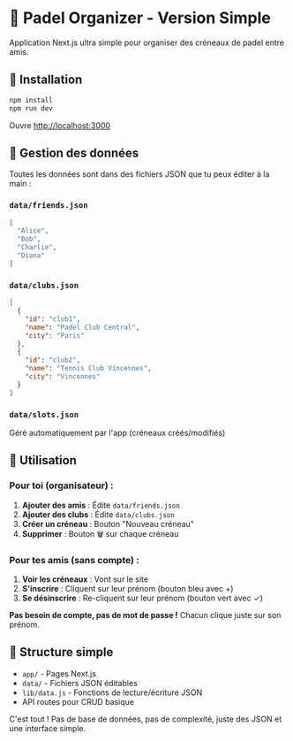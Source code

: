 # 🎾 Padel Organizer - Version Simple

Application Next.js ultra simple pour organiser des créneaux de padel entre amis.

## 🚀 Installation

```bash
npm install
npm run dev
```

Ouvre [http://localhost:3000](http://localhost:3000)

## 📁 Gestion des données

Toutes les données sont dans des fichiers JSON que tu peux éditer à la main :

### `data/friends.json`
```json
[
  "Alice",
  "Bob", 
  "Charlie",
  "Diana"
]
```

### `data/clubs.json`
```json
[
  {
    "id": "club1",
    "name": "Padel Club Central",
    "city": "Paris"
  },
  {
    "id": "club2", 
    "name": "Tennis Club Vincennes",
    "city": "Vincennes"
  }
]
```

### `data/slots.json`
Géré automatiquement par l'app (créneaux créés/modifiés)

## 🎯 Utilisation

### Pour toi (organisateur) :
1. **Ajouter des amis** : Édite `data/friends.json` 
2. **Ajouter des clubs** : Édite `data/clubs.json`
3. **Créer un créneau** : Bouton "Nouveau créneau"
4. **Supprimer** : Bouton 🗑️ sur chaque créneau

### Pour tes amis (sans compte) :
1. **Voir les créneaux** : Vont sur le site
2. **S'inscrire** : Cliquent sur leur prénom (bouton bleu avec +)
3. **Se désinscrire** : Re-cliquent sur leur prénom (bouton vert avec ✓)

**Pas besoin de compte, pas de mot de passe !** Chacun clique juste sur son prénom.

## 🔧 Structure simple

- `app/` - Pages Next.js
- `data/` - Fichiers JSON éditables
- `lib/data.js` - Fonctions de lecture/écriture JSON
- API routes pour CRUD basique

C'est tout ! Pas de base de données, pas de complexité, juste des JSON et une interface simple.